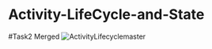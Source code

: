 # Activity-LifeCycle-and-State

#Task2 Merged
![ActivityLifecyclemaster](https://user-images.githubusercontent.com/47735067/111628880-ccb5ef00-8818-11eb-9cbd-486328ee73e8.gif)
